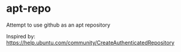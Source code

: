 apt-repo
========

Attempt to use github as an apt repository

Inspired by: https://help.ubuntu.com/community/CreateAuthenticatedRepository
